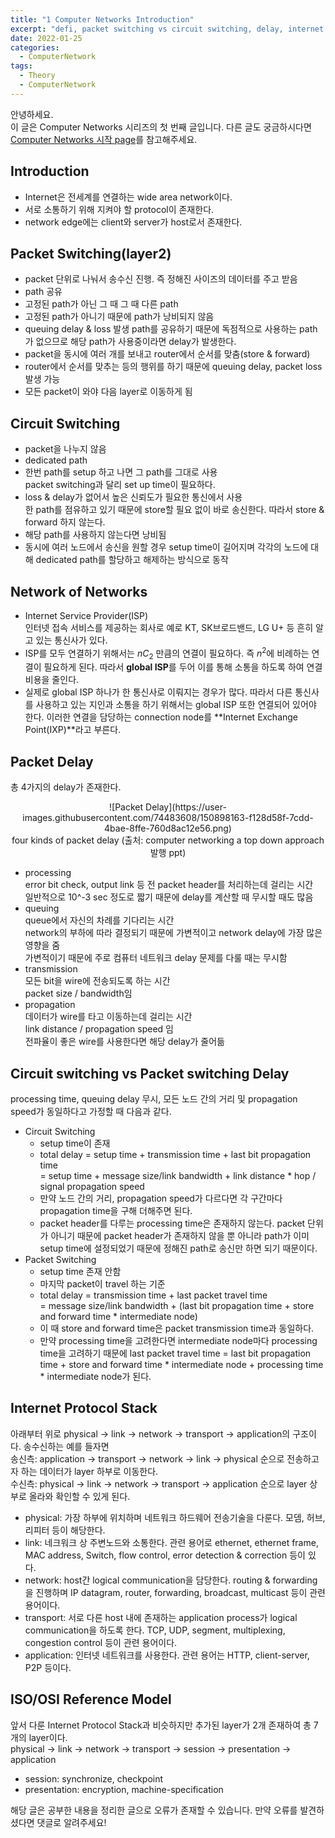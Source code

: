 ```yaml
---
title: "1 Computer Networks Introduction"
excerpt: "defi, packet switching vs circuit switching, delay, internet protocol stack, OSI layer"
date: 2022-01-25
categories:
  - ComputerNetwork
tags:
  - Theory
  - ComputerNetwork
---
```


안녕하세요.   
이 글은 Computer Networks 시리즈의 첫 번째 글입니다. 다른 글도 궁금하시다면 [Computer Networks 시작 page](https://dongwon18.github.io/computernetwork/Computer_Network_start/)를 참고해주세요.

## Introduction

- Internet은 전세계를 연결하는 wide area network이다.
- 서로 소통하기 위해 지켜야 할 protocol이 존재한다.
- network edge에는 client와 server가 host로서 존재한다.

## Packet Switching(layer2)

- packet 단위로 나눠서 송수신 진행. 즉 정해진 사이즈의 데이터를 주고 받음
- path 공유
- 고정된 path가 아닌 그 때 그 때 다른 path
- 고정된 path가 아니기 때문에 path가 낭비되지 않음
- queuing delay & loss 발생
path를 공유하기 때문에 독점적으로 사용하는 path가 없으므로 해당 path가 사용중이라면 delay가 발생한다.
- packet을 동시에 여러 개를 보내고 router에서 순서를 맞춤(store & forward)
- router에서 순서를 맞추는 등의 행위를 하기 때문에 queuing delay, packet loss 발생 가능
- 모든 packet이 와야 다음 layer로 이동하게 됨

## Circuit Switching

- packet을 나누지 않음
- dedicated path
- 한번 path를 setup 하고 나면 그 path를 그대로 사용  
packet switching과 달리 set up time이 필요하다.
- loss & delay가 없어서 높은 신뢰도가 필요한 통신에서 사용  
한 path를 점유하고 있기 때문에 store할 필요 없이 바로 송신한다. 따라서 store & forward 하지 않는다.
- 해당 path를 사용하지 않는다면 낭비됨
- 동시에 여러 노드에서 송신을 원할 경우 setup time이 길어지며 각각의 노드에 대해 dedicated path를 할당하고 해제하는 방식으로 동작

## Network of Networks

- Internet Service Provider(ISP)  
인터넷 접속 서비스를 제공하는 회사로 예로 KT, SK브로드밴드, LG U+ 등 흔히 알고 있는 통신사가 있다.
- ISP를 모두 연결하기 위해서는 $nC_2$  만큼의 연결이 필요하다. 즉 $n^2$에 비례하는 연결이 필요하게 된다. 따라서 **global ISP**를 두어 이를 통해 소통을 하도록 하여 연결 비용을 줄인다.
- 실제로 global ISP 하나가 한 통신사로 이뤄지는 경우가 많다. 따라서 다른 통신사를 사용하고 있는 지인과 소통을 하기 위해서는 global ISP 또한 연결되어 있어야 한다. 이러한 연결을 담당하는  connection node를 **Internet Exchange Point(IXP)**라고 부른다.

## Packet Delay

총 4가지의 delay가 존재한다.

<p align = "center">
 ![Packet Delay](https://user-images.githubusercontent.com/74483608/150898163-f128d58f-7cdd-4bae-8ffe-760d8ac12e56.png) <br />
  four kinds of packet delay (출처: computer networking a top down approach 발행 ppt)
</p>

- processing  
error bit check, output link 등 전 packet header를 처리하는데 걸리는 시간  
일반적으로 10^-3 sec 정도로 짧기 때문에 delay를 계산할 때 무시할 때도 많음
- queuing  
queue에서 자신의 차례를 기다리는 시간  
network의 부하에 따라 결정되기 때문에 가변적이고 network delay에 가장 많은 영향을 줌  
가변적이기 때문에 주로 컴퓨터 네트워크 delay 문제를 다룰 때는 무시함
- transmission  
모든 bit을 wire에 전송되도록 하는 시간  
packet size / bandwidth임
- propagation  
데이터가 wire를 타고 이동하는데 걸리는 시간  
link distance / propagation speed 임  
전파율이 좋은 wire를 사용한다면 해당 delay가 줄어듦

## Circuit switching vs Packet switching Delay

processing time, queuing delay 무시, 모든 노드 간의 거리 및 propagation speed가 동일하다고 가정할 때 다음과 같다.

- Circuit Switching
    - setup time이 존재
    - total delay = setup time + transmission time + last bit propagation time  
    = setup time + message size/link bandwidth + link distance * hop / signal propagation speed
    - 만약 노드 간의 거리, propagation speed가 다르다면 각 구간마다 propagation time을 구해 더해주면 된다.
    - packet header를 다루는 processing time은 존재하지 않는다. packet 단위가 아니기 때문에 packet header가 존재하지 않을 뿐 아니라 path가 이미 setup time에 설정되었기 때문에 정해진 path로 송신만 하면 되기 때문이다.
- Packet Switching
    - setup time 존재 안함
    - 마지막 packet이 travel 하는 기준
    - total delay = transmission time + last packet travel time  
    = message size/link bandwidth + (last bit propagation time + store and forward time * intermediate node)
    - 이 때 store and forward time은 packet transmission time과 동일하다.
    - 만약 processing time을 고려한다면 intermediate node마다 processing time을 고려하기 때문에 last packet travel time = last bit propagation time + store and forward time * intermediate node + processing time * intermediate node가 된다.

## Internet Protocol Stack

아래부터 위로 physical → link → network → transport → application의 구조이다. 송수신하는 예를 들자면  
송신측: application → transport → network → link → physical 순으로 전송하고자 하는 데이터가 layer 하부로 이동한다.  
수신측: physical → link → network → transport → application 순으로 layer 상부로 올라와 확인할 수 있게 된다.

- physical: 가장 하부에 위치하며 네트워크 하드웨어 전송기술을 다룬다. 모뎀, 허브, 리피터 등이 해당한다.
- link: 네크워크 상 주변노드와 소통한다. 관련 용어로 ethernet, ethernet frame, MAC address, Switch, flow control, error detection & correction 등이 있다.
- network: host간 logical communication을 담당한다. routing & forwarding을 진행하며 IP datagram, router, forwarding, broadcast, multicast 등이 관련 용어이다.
- transport: 서로 다른 host 내에 존재하는 application process가 logical communication을 하도록 한다. TCP, UDP, segment, multiplexing, congestion control 등이 관련 용어이다.
- application: 인터넷 네트워크를 사용한다. 관련 용어는 HTTP, client-server, P2P 등이다.

## ISO/OSI Reference Model

앞서 다룬 Internet Protocol Stack과 비슷하지만 추가된 layer가 2개 존재하여 총 7개의 layer이다.  
physical → link → network → transport → session → presentation → application

- session: synchronize, checkpoint
- presentation: encryption, machine-specification

해당 글은 공부한 내용을 정리한 글으로 오류가 존재할 수 있습니다. 만약 오류를 발견하셨다면 댓글로 알려주세요!
